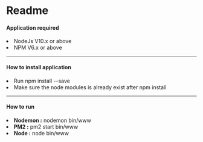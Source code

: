 # Readme 

<h4>Application required</h4>
<li>NodeJs V10.x or above</li>
<li>NPM V6.x or above</li>
<hr>
<h4>How to install application</h4>
<li>Run npm install --save</li>
<li>Make sure the node modules is already exist after npm install</li>
<hr>
<h4>How to run</h4>
<li><b>Nodemon :</b> nodemon bin/www</li>
<li><b>PM2 :</b> pm2 start bin/www</li>
<li><b>Node :</b> node bin/www</li>